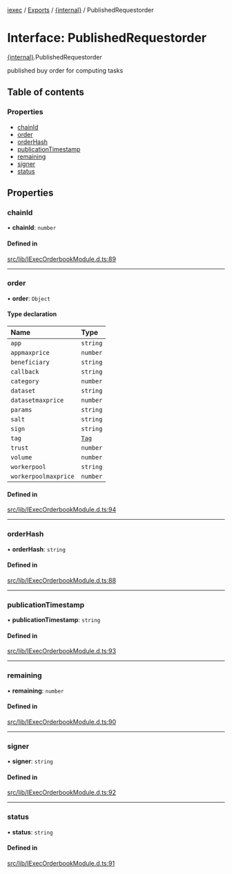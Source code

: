 [iexec](../README.md) / [Exports](../modules.md) / [{internal}](../modules/internal_.md) / PublishedRequestorder

# Interface: PublishedRequestorder

[{internal}](../modules/internal_.md).PublishedRequestorder

published buy order for computing tasks

## Table of contents

### Properties

- [chainId](internal_.PublishedRequestorder.md#chainid)
- [order](internal_.PublishedRequestorder.md#order)
- [orderHash](internal_.PublishedRequestorder.md#orderhash)
- [publicationTimestamp](internal_.PublishedRequestorder.md#publicationtimestamp)
- [remaining](internal_.PublishedRequestorder.md#remaining)
- [signer](internal_.PublishedRequestorder.md#signer)
- [status](internal_.PublishedRequestorder.md#status)

## Properties

### chainId

• **chainId**: `number`

#### Defined in

[src/lib/IExecOrderbookModule.d.ts:89](https://github.com/iExecBlockchainComputing/iexec-sdk/blob/25e3cbc/src/lib/IExecOrderbookModule.d.ts#L89)

___

### order

• **order**: `Object`

#### Type declaration

| Name | Type |
| :------ | :------ |
| `app` | `string` |
| `appmaxprice` | `number` |
| `beneficiary` | `string` |
| `callback` | `string` |
| `category` | `number` |
| `dataset` | `string` |
| `datasetmaxprice` | `number` |
| `params` | `string` |
| `salt` | `string` |
| `sign` | `string` |
| `tag` | [`Tag`](../modules/internal_.md#tag) |
| `trust` | `number` |
| `volume` | `number` |
| `workerpool` | `string` |
| `workerpoolmaxprice` | `number` |

#### Defined in

[src/lib/IExecOrderbookModule.d.ts:94](https://github.com/iExecBlockchainComputing/iexec-sdk/blob/25e3cbc/src/lib/IExecOrderbookModule.d.ts#L94)

___

### orderHash

• **orderHash**: `string`

#### Defined in

[src/lib/IExecOrderbookModule.d.ts:88](https://github.com/iExecBlockchainComputing/iexec-sdk/blob/25e3cbc/src/lib/IExecOrderbookModule.d.ts#L88)

___

### publicationTimestamp

• **publicationTimestamp**: `string`

#### Defined in

[src/lib/IExecOrderbookModule.d.ts:93](https://github.com/iExecBlockchainComputing/iexec-sdk/blob/25e3cbc/src/lib/IExecOrderbookModule.d.ts#L93)

___

### remaining

• **remaining**: `number`

#### Defined in

[src/lib/IExecOrderbookModule.d.ts:90](https://github.com/iExecBlockchainComputing/iexec-sdk/blob/25e3cbc/src/lib/IExecOrderbookModule.d.ts#L90)

___

### signer

• **signer**: `string`

#### Defined in

[src/lib/IExecOrderbookModule.d.ts:92](https://github.com/iExecBlockchainComputing/iexec-sdk/blob/25e3cbc/src/lib/IExecOrderbookModule.d.ts#L92)

___

### status

• **status**: `string`

#### Defined in

[src/lib/IExecOrderbookModule.d.ts:91](https://github.com/iExecBlockchainComputing/iexec-sdk/blob/25e3cbc/src/lib/IExecOrderbookModule.d.ts#L91)
